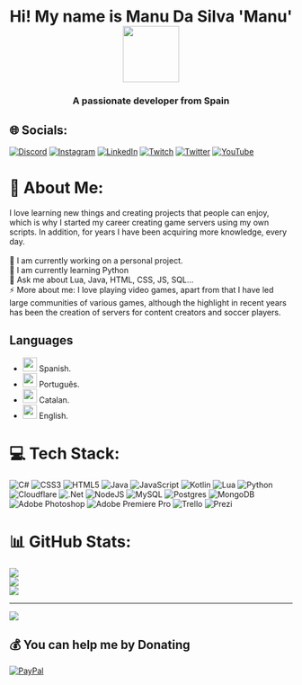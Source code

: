 <h1 align="center">Hi! My name is Manu Da Silva 'Manu' <a> <br> <img aling="left" width="100" height="100"
src="https://i.imgur.com/8cFYELn.png" /></a></h1>

<h3 align="center">A passionate developer from Spain</h3>

## 🌐 Socials:
[![Discord](https://img.shields.io/badge/Discord-%237289DA.svg?logo=discord&logoColor=white)](https://discord.gg/.) [![Instagram](https://img.shields.io/badge/Instagram-%23E4405F.svg?logo=Instagram&logoColor=white)](https://instagram.com/https://www.instagram.com/manudasilva22/) [![LinkedIn](https://img.shields.io/badge/LinkedIn-%230077B5.svg?logo=linkedin&logoColor=white)](https://linkedin.com/in/.) [![Twitch](https://img.shields.io/badge/Twitch-%239146FF.svg?logo=Twitch&logoColor=white)](https://twitch.tv/https://www.twitch.tv/manuds20) [![Twitter](https://img.shields.io/badge/Twitter-%231DA1F2.svg?logo=Twitter&logoColor=white)](https://twitter.com/https://twitter.com/manuel87281305) [![YouTube](https://img.shields.io/badge/YouTube-%23FF0000.svg?logo=YouTube&logoColor=white)](https://youtube.com/@.) 

# 💫 About Me:
I love learning new things and creating projects that people can enjoy, which is why I started my career creating game servers using my own scripts. In addition, for years I have been acquiring more knowledge, every day.<br><br>🔭 I am currently working on a personal project.<br>🌱 I am currently learning Python<br>💬 Ask me about Lua, Java, HTML, CSS, JS, SQL...<br>⚡ More about me: I love playing video games, apart from that I have led large communities of various games, although the highlight in recent years has been the creation of servers for content creators and soccer players.

## Languages
-  <img width= "25px" height= "25px" src="https://i.imgur.com/3L0vlod.png" /> Spanish.
-  <img width= "25px" height= "25px" src="https://i.imgur.com/itLnuB0.png" /> Português.
-  <img width= "25px" height= "25px" src="https://i.imgur.com/sKLDvxW.jpg" /> Catalan.
-  <img width= "25px" height= "25px" src="https://i.imgur.com/yCc0dWO.png" /> English.


# 💻 Tech Stack:
![C#](https://img.shields.io/badge/c%23-%23239120.svg?style=plastic&logo=c-sharp&logoColor=white) ![CSS3](https://img.shields.io/badge/css3-%231572B6.svg?style=plastic&logo=css3&logoColor=white) ![HTML5](https://img.shields.io/badge/html5-%23E34F26.svg?style=plastic&logo=html5&logoColor=white) ![Java](https://img.shields.io/badge/java-%23ED8B00.svg?style=plastic&logo=java&logoColor=white) ![JavaScript](https://img.shields.io/badge/javascript-%23323330.svg?style=plastic&logo=javascript&logoColor=%23F7DF1E) ![Kotlin](https://img.shields.io/badge/kotlin-%230095D5.svg?style=plastic&logo=kotlin&logoColor=white) ![Lua](https://img.shields.io/badge/lua-%232C2D72.svg?style=plastic&logo=lua&logoColor=white) ![Python](https://img.shields.io/badge/python-3670A0?style=plastic&logo=python&logoColor=ffdd54) ![Cloudflare](https://img.shields.io/badge/Cloudflare-F38020?style=plastic&logo=Cloudflare&logoColor=white) ![.Net](https://img.shields.io/badge/.NET-5C2D91?style=plastic&logo=.net&logoColor=white) ![NodeJS](https://img.shields.io/badge/node.js-6DA55F?style=plastic&logo=node.js&logoColor=white) ![MySQL](https://img.shields.io/badge/mysql-%2300f.svg?style=plastic&logo=mysql&logoColor=white) ![Postgres](https://img.shields.io/badge/postgres-%23316192.svg?style=plastic&logo=postgresql&logoColor=white) ![MongoDB](https://img.shields.io/badge/MongoDB-%234ea94b.svg?style=plastic&logo=mongodb&logoColor=white) ![Adobe Photoshop](https://img.shields.io/badge/adobephotoshop-%2331A8FF.svg?style=plastic&logo=adobephotoshop&logoColor=white) ![Adobe Premiere Pro](https://img.shields.io/badge/Adobe%20Premiere%20Pro-9999FF.svg?style=plastic&logo=Adobe%20Premiere%20Pro&logoColor=white) ![Trello](https://img.shields.io/badge/Trello-%23026AA7.svg?style=plastic&logo=Trello&logoColor=white) ![Prezi](https://img.shields.io/badge/Prezi-%23000000.svg?style=plastic&logo=Prezi&logoColor=white)

# 📊 GitHub Stats:
![](https://github-readme-stats.vercel.app/api?username=ManuDaSilva&theme=default&hide_border=false&include_all_commits=true&count_private=true)<br/>
![](https://github-readme-streak-stats.herokuapp.com/?user=ManuDaSilva&theme=default&hide_border=false)<br/>
![](https://github-readme-stats.vercel.app/api/top-langs/?username=ManuDaSilva&theme=default&hide_border=false&include_all_commits=true&count_private=true&layout=compact)

---
[![](https://visitcount.itsvg.in/api?id=ManuDaSilva&icon=1&color=1)](https://visitcount.itsvg.in)

  ## 💰 You can help me by Donating
  [![PayPal](https://img.shields.io/badge/PayPal-00457C?style=for-the-badge&logo=paypal&logoColor=white)](https://paypal.me/https://paypal.me/CoronelManu?country.x=ES&locale.x=es_ES) 


